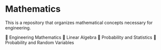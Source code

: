 # Mathematics
This is a repository that organizes mathematical concepts necessary for engineering.

📘 Engineering Mathematics
📙 Linear Algebra
📗 Probability and Statistics
📕 Probability and Random Variables
